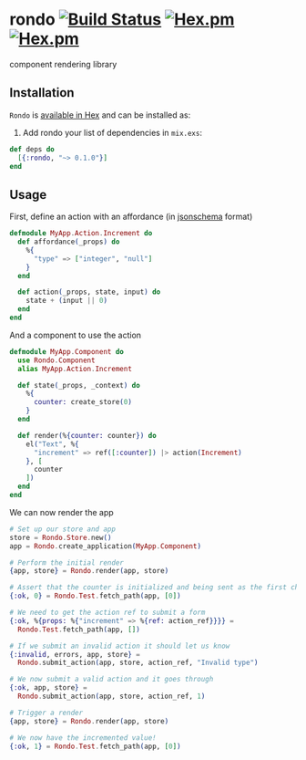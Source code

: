 # rondo [![Build Status](https://travis-ci.org/exstruct/rondo.svg?branch=master)](https://travis-ci.org/exstruct/rondo) [![Hex.pm](https://img.shields.io/hexpm/v/rondo.svg?style=flat-square)](https://hex.pm/packages/rondo) [![Hex.pm](https://img.shields.io/hexpm/dt/rondo.svg?style=flat-square)](https://hex.pm/packages/rondo)

component rendering library

## Installation

`Rondo` is [available in Hex](https://hex.pm/docs/publish) and can be installed as:

  1. Add rondo your list of dependencies in `mix.exs`:

```elixir
def deps do
  [{:rondo, "~> 0.1.0"}]
end
```

## Usage

First, define an action with an affordance (in [jsonschema](http://json-schema.org/) format)

```elixir
defmodule MyApp.Action.Increment do
  def affordance(_props) do
    %{
      "type" => ["integer", "null"]
    }
  end

  def action(_props, state, input) do
    state + (input || 0)
  end
end
```

And a component to use the action

```elixir
defmodule MyApp.Component do
  use Rondo.Component
  alias MyApp.Action.Increment

  def state(_props, _context) do
    %{
      counter: create_store(0)
    }
  end

  def render(%{counter: counter}) do
    el("Text", %{
      "increment" => ref([:counter]) |> action(Increment)
    }, [
      counter
    ])
  end
end
```

We can now render the app

```elixir
# Set up our store and app
store = Rondo.Store.new()
app = Rondo.create_application(MyApp.Component)

# Perform the initial render
{app, store} = Rondo.render(app, store)

# Assert that the counter is initialized and being sent as the first child
{:ok, 0} = Rondo.Test.fetch_path(app, [0])

# We need to get the action ref to submit a form
{:ok, %{props: %{"increment" => %{ref: action_ref}}}} =
  Rondo.Test.fetch_path(app, [])

# If we submit an invalid action it should let us know
{:invalid, errors, app, store} =
  Rondo.submit_action(app, store, action_ref, "Invalid type")

# We now submit a valid action and it goes through
{:ok, app, store} =
  Rondo.submit_action(app, store, action_ref, 1)

# Trigger a render
{app, store} = Rondo.render(app, store)

# We now have the incremented value!
{:ok, 1} = Rondo.Test.fetch_path(app, [0])
```
